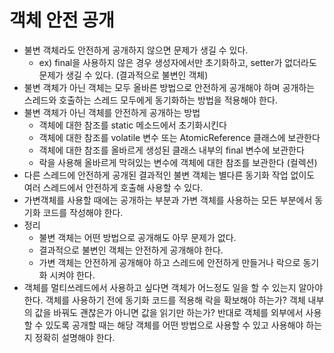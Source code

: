 # 객체 안전 공개

* 불변 객체라도 안전하게 공개하지 않으면 문제가 생길 수 있다.
  * ex\) final을 사용하지 않은 경우 생성자에서만 초기화하고, setter가 없더라도 문제가 생길 수 있다. \(결과적으로 불변인 객체\)
* 불변 객체가 아닌 객체는 모두 올바른 방법으로 안전하게 공개해야 하며 공개하는 스레드와 호출하는 스레드 모두에게 동기화하는 방법을 적용해야 한다.
* 불변 객체가 아닌 객체를 안전하게 공개하는 방법
  * 객체에 대한 참조를 static 메소드에서 초기화시킨다
  * 객체에 대한 참조를 volatile 변수 또는 AtomicReference 클래스에 보관한다
  * 객체에 대한 참조를 올바르게 생성된 클래스 내부의 final 변수에 보관한다
  * 락을 사용해 올바르게 막혀있는 변수에 객체에 대한 참조를 보관한다 \(컬렉션\)
* 다른 스레드에 안전하게 공개된 결과적인 불변 객체는 별다른 동기화 작업 없이도 여러 스레드에서 안전하게 호출해 사용할 수 있다.
* 가변객체를 사용할 때에는 공개하는 부분과 가변 객체를 사용하는 모든 부분에서 동기화 코드를 작성해야 한다. 
* 정리
  * 불변 객체는 어떤 방법으로 공개해도 아무 문제가 없다.
  * 결과적으로 불변인 객체는 안전하게 공개해야 한다.
  * 가변 객체는 안전하게 공개해야 하고 스레드에 안전하게 만들거나 락으로 동기화 시켜야 한다.
* 객체를 멀티쓰레드에서 사용하고 싶다면 객체가 어느정도 일을 할 수 있는지 알아야 한다. 객체를 사용하기 전에 동기화 코드를 적용해 락을 확보해야 하는가? 객체 내부의 값을 바꿔도 괜찮은가 아니면 값을 읽기만 하는가? 반대로 객체를 외부에서 사용할 수 있도록 공개할 때는 해당 객체를 어떤 방법으로 사용할 수 있고 사용해야 하는지 정확히 설명해야 한다.

